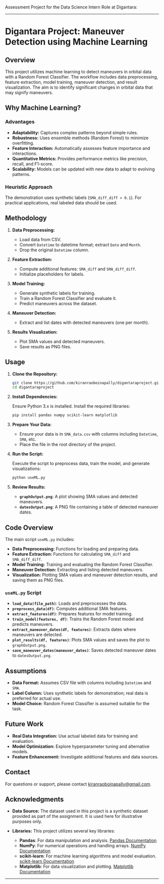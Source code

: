  Assessment Project for the Data Science Intern Role at Digantara:

---

# Digantara Project: Maneuver Detection using Machine Learning

## Overview

This project utilizes machine learning to detect maneuvers in orbital data with a Random Forest Classifier. The workflow includes data preprocessing, feature extraction, model training, maneuver detection, and result visualization. The aim is to identify significant changes in orbital data that may signify maneuvers.

## Why Machine Learning?

### Advantages

- **Adaptability:** Captures complex patterns beyond simple rules.
- **Robustness:** Uses ensemble methods (Random Forest) to minimize overfitting.
- **Feature Interaction:** Automatically assesses feature importance and interactions.
- **Quantitative Metrics:** Provides performance metrics like precision, recall, and F1-score.
- **Scalability:** Models can be updated with new data to adapt to evolving patterns.

### Heuristic Approach

The demonstration uses synthetic labels (`SMA_diff_diff > 0.1`). For practical applications, real labeled data should be used.

## Methodology

1. **Data Preprocessing:**
   - Load data from CSV.
   - Convert `Datetime` to datetime format; extract `Date` and `Month`.
   - Drop the original `Datetime` column.

2. **Feature Extraction:**
   - Compute additional features: `SMA_diff` and `SMA_diff_diff`.
   - Initialize placeholders for labels.

3. **Model Training:**
   - Generate synthetic labels for training.
   - Train a Random Forest Classifier and evaluate it.
   - Predict maneuvers across the dataset.

4. **Maneuver Detection:**
   - Extract and list dates with detected maneuvers (one per month).

5. **Results Visualization:**
   - Plot SMA values and detected maneuvers.
   - Save results as PNG files.

## Usage

1. **Clone the Repository:**

   ```bash
   git clone https://github.com/kiranraoboinapally/digantaraproject.git
   cd digantaraproject
   ```

2. **Install Dependencies:**

   Ensure Python 3.x is installed. Install the required libraries:

   ```bash
   pip install pandas numpy scikit-learn matplotlib
   ```

3. **Prepare Your Data:**

   - Ensure your data is in `SMA_data.csv` with columns including `Datetime`, `SMA`, etc.
   - Place the file in the root directory of the project.

4. **Run the Script:**

   Execute the script to preprocess data, train the model, and generate visualizations:

   ```bash
   python useML.py
   ```

5. **Review Results:**

   - **`graphOutput.png`**: A plot showing SMA values and detected maneuvers.
   - **`datesOutput.png`**: A PNG file containing a table of detected maneuver dates.

## Code Overview

The main script `useML.py` includes:

- **Data Preprocessing:** Functions for loading and preparing data.
- **Feature Extraction:** Functions for calculating `SMA_diff` and `SMA_diff_diff`.
- **Model Training:** Training and evaluating the Random Forest Classifier.
- **Maneuver Detection:** Extracting and listing detected maneuvers.
- **Visualization:** Plotting SMA values and maneuver detection results, and saving them as PNG files.

### `useML.py` Script

- **`load_data(file_path)`**: Loads and preprocesses the data.
- **`preprocess_data(df)`**: Computes additional SMA features.
- **`extract_features(df)`**: Prepares features for model training.
- **`train_model(features, df)`**: Trains the Random Forest model and predicts maneuvers.
- **`extract_maneuver_dates(df, features)`**: Extracts dates where maneuvers are detected.
- **`plot_results(df, features)`**: Plots SMA values and saves the plot to `graphOutput.png`.
- **`save_maneuver_dates(maneuver_dates)`**: Saves detected maneuver dates to `datesOutput.png`.

## Assumptions

- **Data Format:** Assumes CSV file with columns including `Datetime` and `SMA`.
- **Label Column:** Uses synthetic labels for demonstration; real data is preferred for actual use.
- **Model Choice:** Random Forest Classifier is assumed suitable for the task.

## Future Work

- **Real Data Integration:** Use actual labeled data for training and evaluation.
- **Model Optimization:** Explore hyperparameter tuning and alternative models.
- **Feature Enhancement:** Investigate additional features and data sources.

## Contact

For questions or support, please contact [kiranraoboinapally@gmail.com](mailto:kiranraoboinapally@gmail.com).


## Acknowledgments

- **Data Source:** The dataset used in this project is a synthetic dataset provided as part of the assignment. It is used here for illustrative purposes only.

- **Libraries:** This project utilizes several key libraries:
  - **Pandas**: For data manipulation and analysis. [Pandas Documentation](https://pandas.pydata.org/)
  - **NumPy**: For numerical operations and handling arrays. [NumPy Documentation](https://numpy.org/)
  - **scikit-learn**: For machine learning algorithms and model evaluation. [scikit-learn Documentation](https://scikit-learn.org/)
  - **Matplotlib**: For data visualization and plotting. [Matplotlib Documentation](https://matplotlib.org/)


---

 



